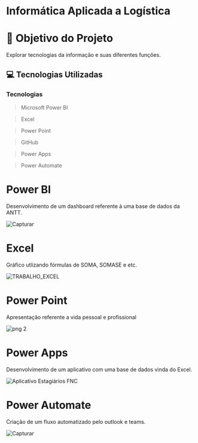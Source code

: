 # Informática Aplicada a Logística

# 🎯 Objetivo do Projeto

Explorar tecnologias da informação e suas diferentes funções.

## 💻 Tecnologias Utilizadas

 ###  Tecnologias 
 > Microsoft Power BI

 > Excel

> Power Point

 > GitHub

> Power Apps

> Power Automate

# Power BI

Desenvolvimento de um dashboard referente à uma base de dados da ANTT.

![Capturar](https://github.com/isabelacardd/inf/assets/163482917/ea069df1-115e-4c42-8878-38e26b0ee7ce)

# Excel

Gráfico utlizando fórmulas de SOMA, SOMASE e etc.

![TRABALHO_EXCEL](https://github.com/isabelacardd/inf/assets/163482917/727a3ee2-86d1-4ba1-bebd-cba921c5e04f)


# Power Point

Apresentação referente a vida pessoal e profissional 

![png 2](https://github.com/isabelacardd/inf/assets/163482917/93bbd11d-dafc-48d0-9592-3be43e2ccd4f)


# Power Apps

Desenvolvimento de um aplicativo com uma base de dados vinda do Excel.

![Aplicativo Estagiários FNC](https://github.com/NicoleJoaquim/NicoleJoaquim/assets/163482917/93b8ae0f-6141-4d04-9a28-7a1f5fd66776)

# Power Automate

Criação de um fluxo automatizado pelo outlook e teams. 

![Capturar](https://github.com/isabelacardd/inf/assets/163482917/f402a515-8870-4f2a-9415-07825e4e1d7f)





